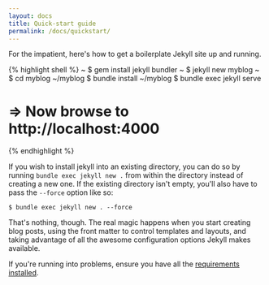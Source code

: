 ```yaml
---
layout: docs
title: Quick-start guide
permalink: /docs/quickstart/
---
```


For the impatient, here's how to get a boilerplate Jekyll site up and running.

{% highlight shell %}
~ $ gem install jekyll bundler
~ $ jekyll new myblog
~ $ cd myblog
~/myblog $ bundle install
~/myblog $ bundle exec jekyll serve
# => Now browse to http://localhost:4000
{% endhighlight %}

If you wish to install jekyll into an existing directory, you can do so by running `bundle exec jekyll new .` from within the directory instead of creating a new one. If the existing directory isn't empty, you'll also have to pass the `--force` option like so:

<pre class="highlight"><code>$ bundle exec jekyll new . --force</code></pre>

That's nothing, though. The real magic happens when you start creating blog
posts, using the front matter to control templates and layouts, and taking
advantage of all the awesome configuration options Jekyll makes available.

If you're running into problems, ensure you have all the [requirements
installed][Installation].

[Installation]: /docs/installation/
